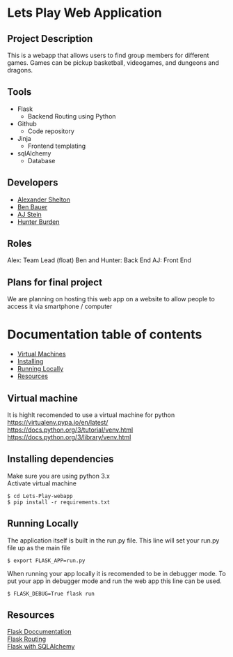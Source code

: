# Lets Play Web Application

## Project Description
This is a webapp that allows users to find group members for different games.
Games can be pickup basketball, videogames, and dungeons and dragons.

## Tools
* Flask
	* Backend Routing using Python
* Github
	* Code repository
* Jinja
	* Frontend templating
* sqlAlchemy
	* Database
	
## Developers
* <a href="https://github.com/alexshelto">Alexander Shelton </a>  
* <a href="https://github.com/benjaminxbauer"> Ben Bauer </a>  
* <a href="https://github.com/ajstein51"> AJ Stein </a>  
* <a href="https://github.com/hunterburden"> Hunter Burden </a>

## Roles
Alex: Team Lead (float)
Ben and Hunter: Back End
AJ: Front End

## Plans for final project
We are planning on hosting this web app on a website to allow people to access it via smartphone / computer


# Documentation table of contents
- [Virtual Machines](#virtual-machine)
- [Installing](#installing-dependencies)
- [Running Locally](#running-locally)
- [Resources](#resources)


## Virtual machine
It is highlt recomended to use a virtual machine for python  
https://virtualenv.pypa.io/en/latest/  
https://docs.python.org/3/tutorial/venv.html  
https://docs.python.org/3/library/venv.html   

## Installing dependencies
Make sure you are using python 3.x  
Activate virtual machine
```shell
$ cd Lets-Play-webapp
$ pip install -r requirements.txt
```

## Running Locally
The application itself is built in the run.py file. This line will set your run.py file up as the main file
```shell
$ export FLASK_APP=run.py
```
When running your app locally it is recomended to be in debugger mode. To put your app in debugger mode and run the web app this line can be used.
```shell
$ FLASK_DEBUG=True flask run
```

## Resources
<a href="https://flask.palletsprojects.com/en/1.1.x/quickstart/"> Flask Doccumentation </a>  
<a href="https://flask.palletsprojects.com/en/1.1.x/quickstart/#routing"> Flask Routing </a>  
<a href="https://flask-sqlalchemy.palletsprojects.com/en/2.x/quickstart/"> Flask with SQLAlchemy </a>  

